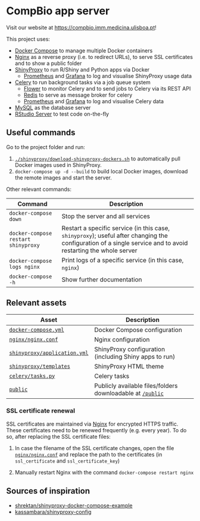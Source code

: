 # CompBio app server

Visit our website at https://compbio.imm.medicina.ulisboa.pt!

This project uses:
- [Docker Compose][] to manage multiple Docker containers
- [Nginx][] as a reverse proxy (i.e. to redirect URLs), to serve SSL
certificates and to show a public folder
- [ShinyProxy][] to run R/Shiny and Python apps via Docker
  - [Prometheus][] and [Grafana][] to log and visualise ShinyProxy usage data
- [Celery][] to run background tasks via a job queue system
  - [Flower][] to monitor Celery and to send jobs to Celery via its REST API
  - [Redis][] to serve as message broker for celery
  - [Prometheus][] and [Grafana][] to log and visualise Celery data
- [MySQL][] as the database server
- [RStudio Server][] to test code on-the-fly

[Docker Compose]: https://docs.docker.com/compose/
[ShinyProxy]: https://shinyproxy.io
[Grafana]: https://grafana.com
[Celery]: https://docs.celeryproject.org/
[Flower]: https://flower.readthedocs.io/en/latest/
[Redis]: https://redis.io
[Prometheus]: https://prometheus.io
[MySQL]: https://www.mysql.com
[RStudio Server]: https://www.rstudio.com/products/rstudio/
[Nginx]: https://nginx.org

## Useful commands

Go to the project folder and run:

1. [`./shinyproxy/download-shinyproxy-dockers.sh`][downloadDockers] to
automatically pull Docker images used in ShinyProxy.
2. `docker-compose up -d --build` to build local Docker images, download the
remote images and start the server.

[downloadDockers]: shinyproxy/download-shinyproxy-dockers.sh

Other relevant commands:

Command               | Description                     
--------------------- | --------------------------------
`docker-compose down` | Stop the server and all services
`docker-compose restart shinyproxy` | Restart a specific service (in this case, `shinyproxy`); useful after changing the configuration of a single service and to avoid restarting the whole server
`docker-compose logs nginx` | Print logs of a specific service (in this case, `nginx`)
`docker-compose -h` | Show further documentation

## Relevant assets

Asset                                                      | Description
---------------------------------------------------------- | --------------------------------------------------------------------
[`docker-compose.yml`](docker-compose.yml)                 | Docker Compose configuration
[`nginx/nginx.conf`](nginx/nginx.conf)                     | Nginx configuration
[`shinyproxy/application.yml`](shinyproxy/application.yml) | ShinyProxy configuration (including Shiny apps to run)
[`shinyproxy/templates`](shinyproxy/templates)             | ShinyProxy HTML theme
[`celery/tasks.py`](celery/tasks.py)                       | Celery tasks
[`public`](public)                                         | Publicly available files/folders downloadable at [`/public`][public]

[public]: https://compbio.imm.medicina.ulisboa.pt/public

### SSL certificate renewal

SSL certificates are maintained via [Nginx][] for encrypted HTTPS traffic. These
certificates need to be renewed frequently (e.g. every year). To do so, after
replacing the SSL certificate files:

1. In case the filename of the SSL certificate changes, open the file
[`nginx/nginx.conf`](nginx/nginx.conf) and replace the path to the certificates
(in `ssl_certificate` and `ssl_certificate_key`)

2. Manually restart Nginx with the command `docker-compose restart nginx`

## Sources of inspiration

- [shrektan/shinyproxy-docker-compose-example][shrektan]
- [kassambara/shinyproxy-config][kassambra]

[shrektan]: https://github.com/shrektan/shinyproxy-docker-compose-example
[kassambra]: https://github.com/kassambara/shinyproxy-config
